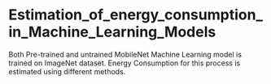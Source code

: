 # Estimation_of_energy_consumption_in_Machine_Learning_Models

Both Pre-trained and untrained MobileNet Machine Learning model is trained on ImageNet dataset. Energy Consumption for this process is estimated using different methods. 
